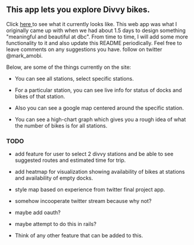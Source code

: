 ## This app lets you explore Divvy bikes.
  Click <a href="https://divvy-explorer.herokuapp.com"> here </a> to see what it currently looks like.
 This web app was what I originally came up with when we had about 1.5 days to design something
"meaningful and beautiful at dbc".
 From time to time, I will add some more functionality to it and also update this README periodically. Feel free to leave comments on any suggestions
 you have. follow on twitter @mark_amobi.

Below, are some of the things currently on the site:

- You can see all stations, select specific stations.

- For a particular station, you can see live info for status of docks and bikes of that station.

-  Also you can see a google map centered around the specific station.

- You can see a high-chart graph which gives you a rough idea of what the number of bikes is for all stations.

### TODO
- add feature for user to select 2 divvy stations and be able to see suggested routes and estimated time for trip.

- add heatmap for visualization showing availability of bikes at stations and availability of empty docks.

- style map based on experience from twitter final project app.

- somehow incooperate twitter stream because why not?

- maybe add oauth?

- maybe attempt to do this in rails?

- Think of any other feature that can be added to this.
